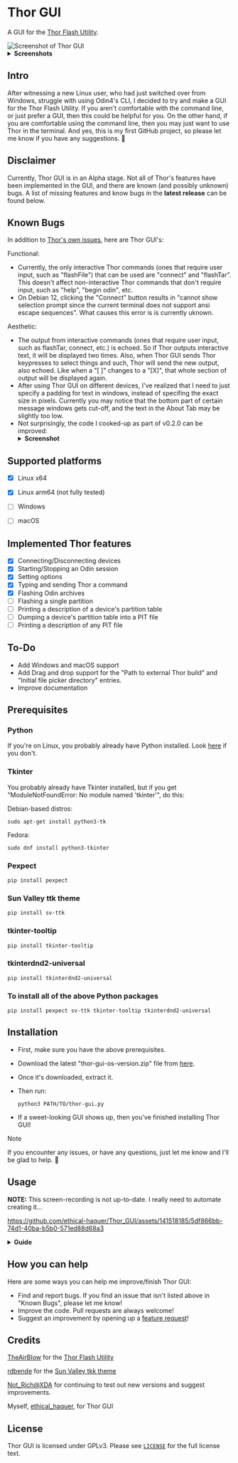 
# Thor GUI

A GUI for the [Thor Flash Utility](https://github.com/Samsung-Loki/Thor).

<picture>
  <source media="(prefers-color-scheme: dark)" srcset="https://github.com/ethical-haquer/Thor_GUI/assets/141518185/b8e7a504-6d43-4cac-a7de-f3d957b31391">
  <source media="(prefers-color-scheme: light)" srcset="https://github.com/ethical-haquer/Thor_GUI/assets/141518185/326fba9b-89fe-4967-8b79-de7544373537">
  <img alt="Screenshot of Thor GUI">
</picture>
<details>
  <summary><b>Screenshots</b></summary>
  <br>
  <b>NOTE:</b> These screenshots may not be up-to-date. I really need to automate creating them...
  <br>
  <br>
  Options Tab:
  <br>
  <picture>
    <source media="(prefers-color-scheme: dark)" srcset="https://github.com/ethical-haquer/Thor_GUI/assets/141518185/d7624e29-6d1a-4626-837d-f21ec9304140">
    <source media="(prefers-color-scheme: light)" srcset="https://github.com/ethical-haquer/Thor_GUI/assets/141518185/dad26804-0c18-41e5-86a9-2dacd107f18f">
    <img alt="Options Tab">
  </picture>
  <br>
  Pit Tab:
  <br>
  <picture>
    <source media="(prefers-color-scheme: dark)" srcset="https://github.com/ethical-haquer/Thor_GUI/assets/141518185/89c3e1ab-4d69-4d39-8da9-c26907675390">
    <source media="(prefers-color-scheme: light)" srcset="https://github.com/ethical-haquer/Thor_GUI/assets/141518185/4f5bdf5e-7ecd-43dc-af92-126d442820d0">
    <img alt="Pit Tab">
  </picture>
  <br>
  Settings Tab:
  <br>
  <picture>
    <source media="(prefers-color-scheme: dark)" srcset="https://github.com/ethical-haquer/Thor_GUI/assets/141518185/2034dddc-fe24-4819-8c07-11f2bec85c1b">
    <source media="(prefers-color-scheme: light)" srcset="https://github.com/ethical-haquer/Thor_GUI/assets/141518185/8a1a3712-394f-4d9c-b84e-b2eaa151a5f7">
    <img alt="Settings Tab">
  </picture>
  <br>
  Help Tab:
  <br>
  <picture>
    <source media="(prefers-color-scheme: dark)" srcset="https://github.com/ethical-haquer/Thor_GUI/assets/141518185/b988cf6f-8f73-4cff-a50c-371dc781aa49">
    <source media="(prefers-color-scheme: light)" srcset="https://github.com/ethical-haquer/Thor_GUI/assets/141518185/0d697247-1c1e-4769-9f15-e6b01c580cc6">
    <img alt="Help Tab">
  </picture>
  <br>
  About Tab:
  <br>
  <picture>
    <source media="(prefers-color-scheme: dark)" srcset="https://github.com/ethical-haquer/Thor_GUI/assets/141518185/795acfc2-404f-4e74-9acf-3a269b7119dd">
    <source media="(prefers-color-scheme: light)" srcset="https://github.com/ethical-haquer/Thor_GUI/assets/141518185/d16c0e4d-65a7-46f8-b976-b34b7c57a116">
    <img alt="About Tab">
  </picture>
  <br>
  Command Entry:
  <br>
  <picture>
    <source media="(prefers-color-scheme: dark)" srcset="https://github.com/ethical-haquer/Thor_GUI/assets/141518185/7d875fc7-bead-47bd-943c-d3622b320546">
    <source media="(prefers-color-scheme: light)" srcset="https://github.com/ethical-haquer/Thor_GUI/assets/141518185/136b84a6-81f8-4ed9-b7e2-1e2ebfc973ff">
    <img alt="Command Entry">
  </picture>
  <br>
  "Connect Device" Window:
  <br>
  <picture>
    <source media="(prefers-color-scheme: dark)" srcset="https://github.com/ethical-haquer/Thor_GUI/assets/141518185/d4574054-5f7f-4c8a-9d4c-4de41c3690fd">
    <source media="(prefers-color-scheme: light)" srcset="https://github.com/ethical-haquer/Thor_GUI/assets/141518185/d4574054-5f7f-4c8a-9d4c-4de41c3690fd">
    <img alt="Connect Device Window">
  </picture>
  <br>
  "Select Partitions" Window:
  <br>
  <picture>
    <source media="(prefers-color-scheme: dark)" srcset="https://github.com/ethical-haquer/Thor_GUI/assets/141518185/620d05e8-872e-44d7-946e-fca7bf80e311">
    <source media="(prefers-color-scheme: light)" srcset="https://github.com/ethical-haquer/Thor_GUI/assets/141518185/83a61e3c-09d7-41a5-8178-124abc6fc623">
    <img alt="Select Partitions Window">
  </picture>
  <br>
  "Verify Flash" Window:
  <br>
  <picture>
    <source media="(prefers-color-scheme: dark)" srcset="https://github.com/ethical-haquer/Thor_GUI/assets/141518185/7d3d6e6c-af3c-48eb-bd31-263741b3f5b7">
    <source media="(prefers-color-scheme: light)" srcset="https://github.com/ethical-haquer/Thor_GUI/assets/141518185/48a7da84-1474-4d09-9b9d-ae2a74d02100">
    <img alt="Verify Flash Window">
  </picture>
</details>

## Intro

After witnessing a new Linux user, who had just switched over from Windows, struggle with using Odin4's CLI, I decided to try and make a GUI for the Thor Flash Utility. If you aren't comfortable with the command line, or just prefer a GUI, then this could be helpful for you. On the other hand, if you are comfortable using the command line, then you may just want to use Thor in the terminal. And yes, this is my first GitHub project, so please let me know if you have any suggestions. :slightly_smiling_face:

## Disclaimer

Currently, Thor GUI is in an Alpha stage. Not all of Thor's features have been implemented in the GUI, and there are known (and possibly unknown) bugs. A list of missing features and know bugs in the **latest release** can be found below.

## Known Bugs

In addition to [Thor's own issues](https://github.com/Samsung-Loki/Thor/issues), here are Thor GUI's:

Functional:
+ Currently, the only interactive Thor commands (ones that require user input, such as "flashFile") that can be used are "connect" and "flashTar". This doesn't affect non-interactive Thor commands that don't require input, such as "help", "begin odin", etc.
+ On Debian 12, clicking the "Connect" button results in "cannot show selection prompt since the current terminal does not support ansi escape sequences". What causes this error is is currently uknown.

Aesthetic:
+ The output from interactive commands (ones that require user input, such as flashTar, connect, etc.) is echoed. So if Thor outputs interactive text, it will be displayed two times. Also, when Thor GUI sends Thor keypresses to select things and such, Thor will send the new output, also echoed. Like when a "[ ]" changes to a "[X]", that whole section of output will be displayed again.
+ After using Thor GUI on different devices, I've realized that I need to just specify a padding for text in windows, instead of specifing the exact size in pixels. Currently you may notice that the bottom part of certain message windows gets cut-off, and the text in the About Tab may be slightly too low.
+ Not surprisingly, the code I cooked-up as part of v0.2.0 can be improved:
  <details>
    <summary><b>Screenshot</b></summary>
    <picture>
      <source media="(prefers-color-scheme: dark)" srcset="https://github.com/ethical-haquer/Thor_GUI/assets/141518185/4ebc4b7e-f476-4b39-83a4-d648743eaef2">
      <source media="(prefers-color-scheme: light)" srcset="https://github.com/ethical-haquer/Thor_GUI/assets/141518185/4ebc4b7e-f476-4b39-83a4-d648743eaef2">
      <img alt="Screenshot">
    </picture>
  </details>

## Supported platforms

- [x] Linux x64
- [x] Linux arm64 (not fully tested)
- [ ] Windows
- [ ] macOS


## Implemented Thor features

- [x] Connecting/Disconnecting devices
- [x] Starting/Stopping an Odin session
- [x] Setting options
- [x] Typing and sending Thor a command
- [x] Flashing Odin archives
- [ ] Flashing a single partition
- [ ] Printing a description of a device's partition table
- [ ] Dumping a device's partition table into a PIT file
- [ ] Printing a description of any PIT file

## To-Do

+ Add Windows and macOS support
+ Add Drag and drop support for the "Path to external Thor build" and "Initial file picker directory" entries.
+ Improve documentation

## Prerequisites

### Python

If you're on Linux, you probably already have Python installed. Look [here](https://wiki.python.org/moin/BeginnersGuide/Download) if you don't.

### Tkinter

You probably already have Tkinter installed, but if you get "ModuleNotFoundError: No module named 'tkinter'", do this:

Debian-based distros:

```
sudo apt-get install python3-tk
```

Fedora:

```
sudo dnf install python3-tkinter
```

### Pexpect

```
pip install pexpect
```

### Sun Valley ttk theme

```
pip install sv-ttk
```

### tkinter-tooltip

```
pip install tkinter-tooltip
```

### tkinterdnd2-universal

```
pip install tkinterdnd2-universal
```

### To install all of the above Python packages

```
pip install pexpect sv-ttk tkinter-tooltip tkinterdnd2-universal
```

## Installation

+ First, make sure you have the above prerequisites.
+ Download the latest "thor-gui-os-version.zip" file from [here](https://github.com/ethical-haquer/Thor_GUI/releases).
+ Once it's downloaded, extract it.
+ Then run:

  ```
  python3 PATH/TO/thor-gui.py
  ```
+ If a sweet-looking GUI shows up, then you've finished installing Thor GUI!

> [!NOTE]
> If you encounter any issues, or have any questions, just let me know and I'll be glad to help. 🙂

## Usage

**NOTE:** This screen-recording is not up-to-date. I really need to automate creating it...

https://github.com/ethical-haquer/Thor_GUI/assets/141518185/5df866bb-74d1-40ba-b5b0-571ed88d68a3

<details>
  <summary><b>Guide</b></summary>
  <br>
  <b>Starting Thor (0:00):</b>
  <br>
  To start Thor, click the "Start Thor" button. This is usually the first thing you'd do after running Thor GUI.
  <br>
  <br>
  <b>Connecting to a device (0:09):</b> 
  <br>
  To connect to a device, click the "Connect" button. A pop-up window will appear, asking you what device you'd like to connect to. Choose a device, and then click "Select".
  <br>
  <br>
  <b>Starting an Odin protocol (0:17):</b>
  <br>
  To start an Odin protocol, which is needed to flash a device, click the "Start Odin protocol" button. 
  <br>
  <b>Fun fact:</b> The top three buttons in Thor GUI are placed in the order they should be used, from left to right.
  <br>
  <br>
  <b>Flashing Odin archives (0:19)</b> 
  <br>
  To flash Odin archives, first select what files to flash. You may either select the files with a file picker, by clicking one of the file buttons (For example, to select a BL file, click the "BL" button), or type the file path into the corresponding entry. Only files which are selected with the check-boxes will be flashed. 
  <br>
  <br>
  To flash the selected files, hit the "Start" button. There are a few requirements that must be met for it to start the flash: 
  <br>
  At least one file must be selected (with the check-boxes), 
  <br>
  All selected files must exist, 
  <br>
  All selected files must be a .tar, .md5, or .zip, 
  <br>
  All selected files must be in the same directory. 
  <br>
  <br>
  If any of these above conditions is not met, Thor GUI will simply let you know, so don't worry.
  <br>
  <br>
  After a flash has been started, you will be presented with a "Select Partitions" Window. You may click "Select All" to select all of the listed partitions, or choose certain partitions to flash. Once you have finished selecting the partitions you want to flash, hit the "Select" button. There will be a "Select Partitions" Window for <b>every file</b> you selected with the check-boxes.
  <br>
  <br>
  After you have finished selecting partitions to flash you will see a "Verify Flash" window. This is your chance to cancel the flash if needed, by clicking the "No" button. Otherwise, click the "Yes" button and the flash will start.
  <br>
  <br>
  <b>Running a <a href="https://github.com/Samsung-Loki/Thor#current-list-of-commands">Thor command</a> (1:12):</b> 
  <br>
  To send Thor a command, enter it into the Command Entry (upper-right corner of Thor GUI, under the "Start Thor" button) and hit Enter. (the key on the keyboard, not the button on Thor GUI)
</details>

## How you can help

Here are some ways you can help me improve/finish Thor GUI:
+ Find and report bugs. If you find an issue that isn't listed above in "Known Bugs", please let me know!
+ Improve the code. Pull requests are always welcome!
+ Suggest an improvement by opening up a [feature request](https://github.com/ethical-haquer/Thor_GUI/issues/new/choose)!

## Credits

[TheAirBlow](https://github.com/theairblow) for the [Thor Flash Utility](https://github.com/Samsung-Loki/Thor)

[rdbende](https://github.com/rdbende) for the [Sun Valley tkk theme](https://github.com/rdbende/Sun-Valley-ttk-theme)

[Not_Rich@XDA](https://xdaforums.com/m/not_rich.8463826/) for continuing to test out new versions and suggest improvements.

Myself, [ethical_haquer](https://github.com/ethical-haquer), for Thor GUI

## License

Thor GUI is licensed under GPLv3. Please see [`LICENSE`](./LICENSE) for the full license text.
